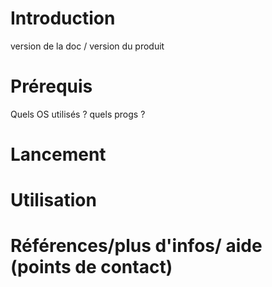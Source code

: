 # Introduction
version de la doc / version du produit
# Prérequis
Quels OS utilisés ? quels progs ?

# Lancement 
# Utilisation
# Références/plus d'infos/ aide (points de contact)
